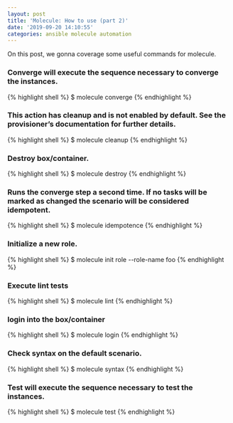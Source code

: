 ```yaml
---
layout: post
title: 'Molecule: How to use (part 2)'
date: '2019-09-20 14:10:55'
categories: ansible molecule automation
---
```


On this post, we gonna coverage some useful commands for molecule.

### Converge will execute the sequence necessary to converge the instances.

{% highlight shell %}
    $ molecule converge
{% endhighlight %}

### This action has cleanup and is not enabled by default. See the provisioner’s documentation for further details.

{% highlight shell %}
    $ molecule cleanup
{% endhighlight %}

### Destroy box/container.

{% highlight shell %}
    $ molecule destroy
{% endhighlight %}

### Runs the converge step a second time. If no tasks will be marked as changed the scenario will be considered idempotent.

{% highlight shell %}
    $ molecule idempotence
{% endhighlight %}

### Initialize a new role.

{% highlight shell %}
    $ molecule init role --role-name foo
{% endhighlight %}

### Execute lint tests

{% highlight shell %}
    $ molecule lint
{% endhighlight %}

### login into the box/container

{% highlight shell %}
    $ molecule login
{% endhighlight %}

### Check syntax on the default scenario.

{% highlight shell %}
    $ molecule syntax
{% endhighlight %}

### Test will execute the sequence necessary to test the instances.

{% highlight shell %}
    $ molecule test
{% endhighlight %}
